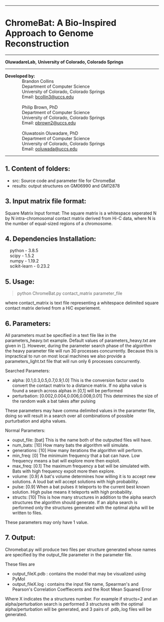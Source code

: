 ------------------------------------------------------------------------------------------------------------------------------------
# ChromeBat: A Bio-Inspired Approach to Genome Reconstruction
------------------------------------------------------------------------------------------------------------------------------------
**OluwadareLab,**
**University of Colorado, Colorado Springs**

----------------------------------------------------------------------
**Developed by:** <br />
		 &nbsp;&nbsp;&nbsp;&nbsp;&nbsp;&nbsp;&nbsp;&nbsp;&nbsp;&nbsp;&nbsp;&nbsp;&nbsp;&nbsp;Brandon Collins<br />
		 &nbsp;&nbsp;&nbsp;&nbsp;&nbsp;&nbsp;&nbsp;&nbsp;&nbsp;&nbsp;&nbsp;&nbsp;&nbsp;&nbsp;Department of Computer Science <br />
		 &nbsp;&nbsp;&nbsp;&nbsp;&nbsp;&nbsp;&nbsp;&nbsp;&nbsp;&nbsp;&nbsp;&nbsp;&nbsp;&nbsp;University of Colorado, Colorado Springs <br />
		 &nbsp;&nbsp;&nbsp;&nbsp;&nbsp;&nbsp;&nbsp;&nbsp;&nbsp;&nbsp;&nbsp;&nbsp;&nbsp;&nbsp;Email: bcollin3@uccs.edu <br /><br />
		 &nbsp;&nbsp;&nbsp;&nbsp;&nbsp;&nbsp;&nbsp;&nbsp;&nbsp;&nbsp;&nbsp;&nbsp;&nbsp;&nbsp;Philip Brown, PhD<br />
		 &nbsp;&nbsp;&nbsp;&nbsp;&nbsp;&nbsp;&nbsp;&nbsp;&nbsp;&nbsp;&nbsp;&nbsp;&nbsp;&nbsp;Department of Computer Science <br />
		 &nbsp;&nbsp;&nbsp;&nbsp;&nbsp;&nbsp;&nbsp;&nbsp;&nbsp;&nbsp;&nbsp;&nbsp;&nbsp;&nbsp;University of Colorado, Colorado Springs <br />
		 &nbsp;&nbsp;&nbsp;&nbsp;&nbsp;&nbsp;&nbsp;&nbsp;&nbsp;&nbsp;&nbsp;&nbsp;&nbsp;&nbsp;Email: pbrown2@uccs.edu 
		 <br /><br />
		 &nbsp;&nbsp;&nbsp;&nbsp;&nbsp;&nbsp;&nbsp;&nbsp;&nbsp;&nbsp;&nbsp;&nbsp;&nbsp;&nbsp;Oluwatosin Oluwadare, PhD <br />
		 &nbsp;&nbsp;&nbsp;&nbsp;&nbsp;&nbsp;&nbsp;&nbsp;&nbsp;&nbsp;&nbsp;&nbsp;&nbsp;&nbsp;Department of Computer Science <br />
		 &nbsp;&nbsp;&nbsp;&nbsp;&nbsp;&nbsp;&nbsp;&nbsp;&nbsp;&nbsp;&nbsp;&nbsp;&nbsp;&nbsp;University of Colorado, Colorado Springs <br />
		 &nbsp;&nbsp;&nbsp;&nbsp;&nbsp;&nbsp;&nbsp;&nbsp;&nbsp;&nbsp;&nbsp;&nbsp;&nbsp;&nbsp;Email: ooluwada@uccs.edu


----------------------------------------------------------------------

**1.	Content of folders:**
----------------------------------------------------------------------
* src: Source code and parameter file for ChromeBat
* results: output structures on GM06990 and GM12878

**3.	Input matrix file format:**
-----------------------------------------------------------

Square Matrix Input format: The square matrix is a whitespace seperated N by N intra-chromosomal contact matrix derived from Hi-C data, where N is the number of equal-sized regions of a chromosome.


**4.	Dependencies Installation:**
-----------------------------------------------------------

&nbsp;&nbsp;&nbsp;&nbsp;python - 3.8.5 <br />
&nbsp;&nbsp;&nbsp;&nbsp;scipy - 1.5.2 <br />
&nbsp;&nbsp;&nbsp;&nbsp;numpy - 1.19.2 <br />
&nbsp;&nbsp;&nbsp;&nbsp;scikit-learn - 0.23.2 <br />


**5.	Usage:**
-----------------------------------------------------------
>python ChromeBat.py contact_matrix parameter_file

where contact_matrix is text file representing a whitespace delimited square contact matrix derived from a HiC experiement.




**6.	Parameters:**
-----------------------------------------------------------
All parameters must be specified in a text file like in the parameters_heavy.txt example.
Default values of parameters_heavy.txt are given in [].
However, during the parameter search phase of the algoirthm the heavy parameter file will run 30 processes concurrently.
Because this is impractical to run on most local machines we also provide a parameters_light.txt file that will run only 6 processes concurrently.

Searched Parameters:
+ alpha: [0.1,0.3,0.5,0.7,0.9,1.0] This is the conversion factor used to convert the contact matrix to a distance matrix. If no alpha value is found a search across alphas in [0,1] will be performed
+ perturbation: [0.002,0.004,0.006,0.008,0.01] This determines the size of the random walk a bat takes after pulsing

These parameters may have comma delimited values in the parameter file, doing so will result in a search over all combinations of possible purturbation and alpha values.

Normal Parameters:
+ ouput_file: [bat] This is the name both of the outputted files will have.
+ num_bats: [10] How many bats the algorithm will simulate.
+ generations: [10] How many iterations the algorithm will perform.
+ min_freq: [0] The minimuim frequency that a bat can have. Low frequency means a bat will explore more then exploit.
+ max_freq: [0.1] The maximum frequency a bat will be simulated with. Bats with high frequency expoit more then explore.
+ volume: [0.9] A bat's volume determines how willing it is to accept new solutions. A loud bat will accept solutions with high probability.
+ pulse: [0.9] When a bat pulses it teleports to the current best known solution. High pulse means it teleports with high probability. 
+ structs: [10] This is how many structures in addition to the alpha search structures the algorithm should generate. If an alpha search is performed only the structures generated with the optimal alpha will be written to files.

These parameters may only have 1 value.

**7.	Output:**
-----------------------------------------------------------
Chromebat.py will produce two files per structure generated whose names are specified by the output_file parameter in the parameter file.

These files are
  + output_fileX.pdb : contains the model that may be visualized using PyMol
  + output_fileX.log : contains the input file name, Spearman's and Pearson's Correlation Coeffiecents and the Root Mean Squared Error

  Where X indicates the a structures number. For example if structs=2 and an alpha/perturbation search is performed 3 structures with the optimal alpha/perturbation will be generated, and 3 pairs of .pdb,.log files will be generated.


